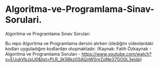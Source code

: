 # Algoritma-ve-Programlama-Sinav-Sorulari.
Algoritma ve Programlama Sınav Soruları

Bu repo Algoritma ve Programlama dersini alırken izlediğim videolardaki kodları uyguladığım kodlardan oluşmaktadır. 
(Kaynak: Fatih Özkaynak - Algoritma ve Programlama Soruları - https://www.youtube.com/watch?v=EUukVbJxlJ0&list=PLR_3k5Bkz0SAQnWSnrZqNe37GO0L3eidp)
